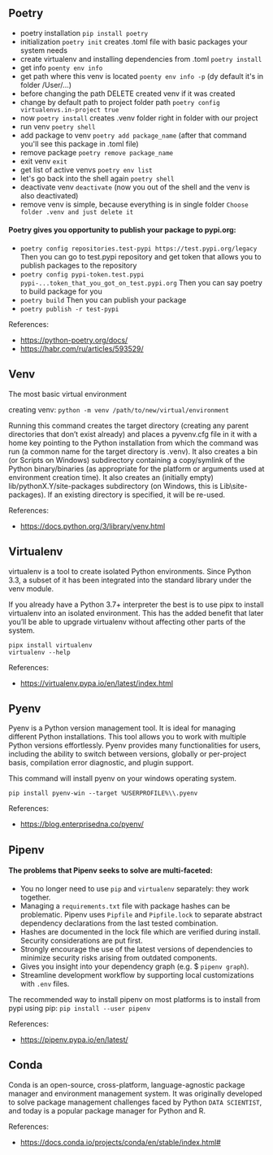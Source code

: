 ## Poetry
- poetry installation ```pip install poetry```
- initialization ```poetry init``` creates .toml file with basic packages your system needs
- create virtualenv and installing dependencies from .toml ```poetry install```
- get info ```poenty env info```
- get path where this venv is located ```poenty env info -p``` (dy default it's in folder /User/...)
- before changing the path DELETE created venv if it was created
- change by default path to project folder path ```poetry config virtualenvs.in-project true```
- now ```poetry install``` creates .venv folder right in folder with our project
- run venv ```poetry shell```
- add package to venv ```poetry add package_name``` (after that command you'll see this package in .toml file)
- remove package ```poetry remove package_name```
- exit venv ```exit```
- get list of active venvs ```poetry env list```
- let's go back into the shell again ```poetry shell```
- deactivate venv ```deactivate``` (now you out of the shell and the venv is also deactivated)
- remove venv is simple, because everything is in single folder ```Choose folder .venv and just delete it```

#### Poetry gives you opportunity to publish your package to pypi.org:
- ```poetry config repositories.test-pypi https://test.pypi.org/legacy```
Then you can go to test.pypi repository and get token that allows you to publish packages to the repository
- ```poetry config pypi-token.test.pypi pypi-...token_that_you_got_on_test.pypi.org```
Then you can say poetry to build package for you
- ```poetry build```
Then you can publish your package
- ```poetry publish -r test-pypi```

References:
* https://python-poetry.org/docs/
* https://habr.com/ru/articles/593529/


## Venv
The most basic virtual environment

creating venv:
``` python -m venv /path/to/new/virtual/environment ```

Running this command creates the target directory (creating any parent directories that don’t exist already) and places a pyvenv.cfg file in it with a home key pointing to the Python installation from which the command was run (a common name for the target directory is .venv). It also creates a bin (or Scripts on Windows) subdirectory containing a copy/symlink of the Python binary/binaries (as appropriate for the platform or arguments used at environment creation time). It also creates an (initially empty) lib/pythonX.Y/site-packages subdirectory (on Windows, this is Lib\site-packages). If an existing directory is specified, it will be re-used.

References:
* https://docs.python.org/3/library/venv.html

## Virtualenv
virtualenv is a tool to create isolated Python environments. Since Python 3.3, a subset of it has been integrated into the standard library under the venv module.

If you already have a Python 3.7+ interpreter the best is to use pipx to install virtualenv into an isolated environment. This has the added benefit that later you’ll be able to upgrade virtualenv without affecting other parts of the system.
```
pipx install virtualenv
virtualenv --help
```

References:
* https://virtualenv.pypa.io/en/latest/index.html
  
## Pyenv
Pyenv is a Python version management tool. It is ideal for managing different Python installations. This tool allows you to work with multiple Python versions effortlessly. Pyenv provides many functionalities for users, including the ability to switch between versions, globally or per-project basis, compilation error diagnostic, and plugin support.

This command will install pyenv on your windows operating system.
```
pip install pyenv-win --target %USERPROFILE%\\.pyenv
```

References:
* https://blog.enterprisedna.co/pyenv/

## Pipenv
#### The problems that Pipenv seeks to solve are multi-faceted:

- You no longer need to use ```pip``` and ```virtualenv``` separately: they work together.
- Managing a ```requirements.txt``` file with package hashes can be problematic. Pipenv uses ```Pipfile``` and ```Pipfile.lock``` to separate abstract dependency declarations from the last tested combination.
- Hashes are documented in the lock file which are verified during install. Security considerations are put first.
- Strongly encourage the use of the latest versions of dependencies to minimize security risks arising from outdated components.
- Gives you insight into your dependency graph (e.g. $ ```pipenv graph```).
- Streamline development workflow by supporting local customizations with ```.env``` files.

The recommended way to install pipenv on most platforms is to install from pypi using pip:
```pip install --user pipenv```

References:
* https://pipenv.pypa.io/en/latest/

## Conda
Conda is an open-source, cross-platform, language-agnostic package manager and environment management system. It was originally developed to solve package management challenges faced by Python ```DATA SCIENTIST```, and today is a popular package manager for Python and R.

References:
* https://docs.conda.io/projects/conda/en/stable/index.html#
